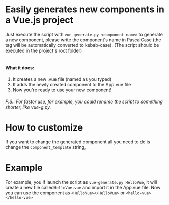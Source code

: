 # Easily generates new components in a Vue.js project
Just execute the script with ```vue-generate.py <component name>``` to generate a new component, please write the component's name in PascalCase (the tag will be automatically converted to kebab-case).
(The script should be executed in the project's root folder) 
<br><br>

#### What it does:
1. It creates a new .vue file (named as you typed)
2. It adds the newly created component to the App.vue file
3. Now you're ready to use your new component!

###### P.S.: For faster use, for example, you could rename the script to something shorter, like vue-g.py.

# How to customize
If you want to change the generated component all you need to do is change the ```component_template``` string,

# Example
For example, you if launch the script as ```vue-generate.py HelloVue```, it will create a new file called```HelloVue.vue``` and import it in the App.vue file. Now you can use the component as ```<HelloVue></HelloVue>``` or ```<hello-vue></hello-vue>```
